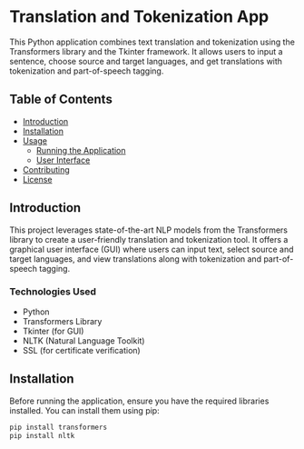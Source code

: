 # Translation and Tokenization App

This Python application combines text translation and tokenization using the Transformers library and the Tkinter framework. It allows users to input a sentence, choose source and target languages, and get translations with tokenization and part-of-speech tagging.

## Table of Contents

- [Introduction](#introduction)
- [Installation](#installation)
- [Usage](#usage)
  - [Running the Application](#running-the-application)
  - [User Interface](#user-interface)
- [Contributing](#contributing)
- [License](#license)

## Introduction

This project leverages state-of-the-art NLP models from the Transformers library to create a user-friendly translation and tokenization tool. It offers a graphical user interface (GUI) where users can input text, select source and target languages, and view translations along with tokenization and part-of-speech tagging.

### Technologies Used

- Python
- Transformers Library
- Tkinter (for GUI)
- NLTK (Natural Language Toolkit)
- SSL (for certificate verification)

## Installation

Before running the application, ensure you have the required libraries installed. You can install them using pip:

```bash
pip install transformers
pip install nltk
